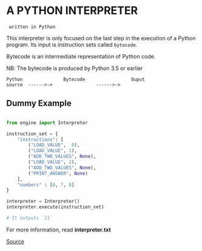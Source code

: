 
# A PYTHON INTERPRETER

     written in Python

This interpreter is only focused on the last step in
the execution of a Python program. Its input is
instruction sets called ``bytecode``.

Bytecode is an intermediate representation of Python code.

NB: The bytecode is produced by Python 3.5 or earlier

```
Python               Bytecode                 Ouput
source  ------>->                ------>->
```

Dummy Example
-------------

```python

from engine import Interpreter

instruction_set = {
    "instructions": [
        ("LOAD_VALUE",  0),
        ("LOAD_VALUE", 1),
        ("ADD_TWO_VALUES", None),
        ("LOAD_VALUE", 2),
        ("ADD_TWO_VALUES", None),
        ("PRINT_ANSWER", None)
    ],
    "numbers" : [6, 7, 8]
}

interpreter = Interpreter()
interpreter.execute(instruction_set)

# It outputs `21`
```

For more information, read **interpreter.txt**


[Source](https://aosabook.org/en/500L/a-python-interpreter-written-in-python.html)
